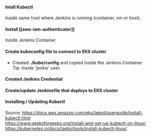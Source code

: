 #### Intall Kubectl  
Inside same host where Jenkins is running (container, vm or host).

#### Install [[aws-iam-authenticator]] 
Inside Jenkins Container

#### Create **kubeconfig file** to connect to EKS cluster
* Created **./kube/config** and copied inside the Jenkins Container  
Tip: Inside 'jenkis' user.

#### Created Jenkins Credential 
#### Create/update **Jenkinsfile** that deploys to EKS cluster



#### Installing / Updating Kubectl

Source:
https://docs.aws.amazon.com/eks/latest/userguide/install-kubectl.html  
https://www.geeksforgeeks.org/install-and-set-up-kubectl-on-linux/  
https://kubernetes.io/docs/tasks/tools/install-kubectl-linux/  
